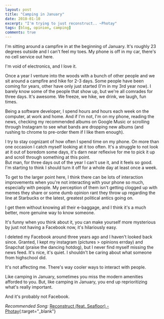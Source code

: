 ```yaml
---
layout: post
title: "Camping in January"
date: 2018-01-10
excerpt: "I'm trying to just reconstruct.. ~Photay"
tags: [blog, opinion, camping]
comments: true
---
```


I'm sitting around a campfire in at the beginning of January. It's roughly 23 degrees outside and I can't feel my toes. 
My phone is off in my car, there's no cell service out here.

I'm void of electronics, and I love it. 

Once a year I venture into the woods with a bunch of other people and we sit around a campfire and hike for 2-3 days.
Some people have been coming for years, other have only just started (I'm in my 3rd year now).
I barely know some of the people that show up, but we're all comrades for three days. It's awesome.
We freeze, we hike, we drink, we laugh, fun times.

Being a software developer, I spend hours and hours each week on the computer, at work and home.
And if I'm not, I'm on my phone, reading the news, checking my recommended albums on Google Music or scrolling through
Instagram to see what bands are dropping new albums (and rushing to chrome to pre-order them if I like them enough).

I try to stay cognizant of how often I spend time on my phone. On more than one occasion I catch myself looking at it too often. It's a struggle to not look at it out of boredom some days, it's darn near reflexive for me to pick it up and scroll through something at this point. <br>
But man, for three days out of the year I can't use it, and it feels so good. I'm starting to think I should turn it off 
for a whole day at least once a week.

To get to the larger point here, I think there can be lots of interaction improvements when you're not interacting with your phone so much, especially with people.
My perception of them isn't getting clogged up with memes they share or some dumb opinion rant they throw up regarding the line at Starbucks or the latest, greatest political antics going on.

I get them without knowing all their e-baggage, and I think it's a much better, more genuine way to know someone.<br>

It's funny when you think about it, you can make yourself more mysterious by just not having a Facebook now, it's hilariously easy. 

I deleted my Facebook around three years ago and I haven't looked back since. Granted, I kept my instagram (pictures > opinions errday) and Snapchat (praise the dancing hotdog), but I never find myself missing the news feed.
It's nice, it's quiet. I shouldn't be caring about what someone from highschool did. 

It's not affecting me. There's way cooler ways to interact with people.

Like camping in January, sometimes you miss the modern amenities afforded to you. But, like camping in January, you end up reprioritizing what's really important. 

And it's probably not Facebook. 

*Recommended Song:* [Reconstruct (feat. Seafloor) - Photay](https://www.youtube.com/watch?v=gNXzZYitkWM){:target="_blank"}